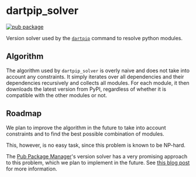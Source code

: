 # dartpip_solver

[![pub package](https://img.shields.io/pub/v/dartpip_solver.svg)](https://pub.dev/packages/dartpip_solver)

Version solver used by the [`dartpip`](../dartpip/README.md) command to resolve python modules.

## Algorithm

The algorithm used by `dartpip_solver` is overly naive and does not take into account any
constraints. It simply iterates over all dependencies and their dependencies recursively and
collects all modules. For each module, it then downloads the latest version from PyPI, regardless
of whether it is compatible with the other modules or not.

## Roadmap

We plan to improve the algorithm in the future to take into account constraints and to find the
best possible combination of modules.

This, however, is no easy task, since this problem is known to be NP-hard.

The [Pub Package Manager](https://dart.dev/tools/pub/dependencies#version-solver)'s version solver
has a very promising approach to this problem, which we plan to implement in the future.
See [this blog post](https://nex3.medium.com/pubgrub-2fb6470504f) for more information.
